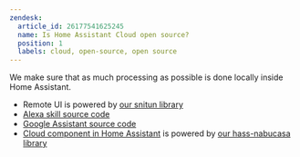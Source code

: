 ```yaml
---
zendesk:
  article_id: 26177541625245
  name: Is Home Assistant Cloud open source?
  position: 1
  labels: cloud, open-source, open source
---
```


We make sure that as much processing as possible is done locally inside Home Assistant.

- Remote UI is powered by [our snitun library](https://github.com/NabuCasa/snitun)
- [Alexa skill source code](https://github.com/home-assistant/home-assistant/blob/dev/homeassistant/components/alexa/smart_home.py)
- [Google Assistant source code](https://github.com/home-assistant/home-assistant/blob/dev/homeassistant/components/google_assistant/smart_home.py)
- [Cloud component in Home Assistant](https://github.com/home-assistant/home-assistant/blob/dev/homeassistant/components/cloud/) is powered by [our hass-nabucasa library](https://github.com/NabuCasa/hass-nabucasa)